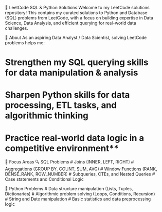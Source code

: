 📘 LeetCode SQL & Python Solutions
Welcome to my LeetCode solutions repository!
This contains my curated solutions to Python and Database (SQL) problems from LeetCode, with a focus on building expertise in Data Science, Data Analysis, and efficient querying for real-world data challenges.

📌 About
As an aspiring Data Analyst / Data Scientist, solving LeetCode problems helps me:
# Strengthen my SQL querying skills for data manipulation & analysis
# Sharpen Python skills for data processing, ETL tasks, and algorithmic thinking
# Practice real-world data logic in a competitive environment**

🧠 Focus Areas
   🔍 SQL Problems
       # Joins (INNER, LEFT, RIGHT)
       # Aggregations (GROUP BY, COUNT, SUM, AVG)
       # Window Functions (RANK, DENSE_RANK, ROW_NUMBER)
       # Subqueries, CTEs, and Nested Queries
       # Case statements and Conditional Logic

   🐍 Python Problems
       # Data structure manipulation (Lists, Tuples, Dictionaries)
       # Algorithmic problem solving (Loops, Conditions, Recursion)
       # String and Date manipulation
       # Basic statistics and data preprocessing logic
